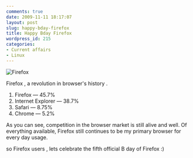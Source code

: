 ```yaml
---
comments: true
date: 2009-11-11 18:17:07
layout: post
slug: happy-bday-firefox
title: Happy Bday Firefox
wordpress_id: 215
categories:
- Current affairs
- Linux
---
```


![Firefox](http://www.geekpedia.com/gallery/fullsize/firefox-a-star-is-born-wallpaper.jpg)

Firefox , a revolution in browser's history  .
   1. Firefox — 45.7%
   2. Internet Explorer — 38.7%
   3. Safari — 8.75%
   4. Chrome — 5.2%

As you can see, competition in the browser market is still alive and well. Of everything available, Firefox still continues to be my primary browser for every day usage. 


so Firefox users ,  lets celebrate the  fifth official B day of Firefox :)
